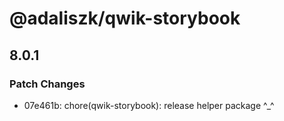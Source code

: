 # @adaliszk/qwik-storybook

## 8.0.1

### Patch Changes

- 07e461b: chore(qwik-storybook): release helper package ^\_^
